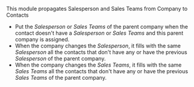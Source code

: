 This module propagates Salesperson and Sales Teams from Company to
Contacts

- Put the *Salesperson* or *Sales Teams* of the parent company when
  the contact doesn't have a *Salesperson* or *Sales Teams* and this
  parent company is assigned.
- When the company changes the *Salesperson*, it fills with the same
  *Salesperson* all the contacts that don't have any or have the
  previous *Salesperson* of the parent company.
- When the company changes the *Sales Teams*, it fills with the same
  *Sales Teams* all the contacts that don't have any or have the
  previous *Sales Teams* of the parent company.
